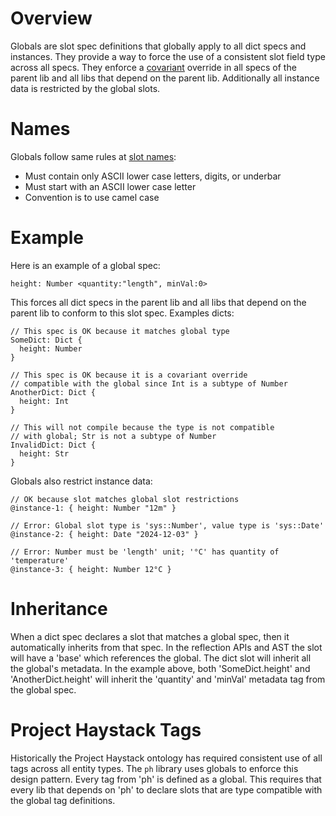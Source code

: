 # Overview

Globals are slot spec definitions that globally apply to all dict specs
and instances.  They provide a way to force the use of a consistent slot
field type across all specs.  They enforce a [covariant](TypeSystem.md#covariance)
override in all specs of the parent lib and all libs that depend on
the parent lib. Additionally all instance data is restricted by the global
slots.

# Names

Globals follow same rules at [slot names](Specs.md#names):
  - Must contain only ASCII lower case letters, digits, or underbar
  - Must start with an ASCII lower case letter
  - Convention is to use camel case

# Example

Here is an example of a global spec:

```xeto
height: Number <quantity:"length", minVal:0>
```

This forces all dict specs in the parent lib and all libs that depend
on the parent lib to conform to this slot spec.  Examples dicts:

```xeto
// This spec is OK because it matches global type
SomeDict: Dict {
  height: Number
}

// This spec is OK because it is a covariant override
// compatible with the global since Int is a subtype of Number
AnotherDict: Dict {
  height: Int
}

// This will not compile because the type is not compatible
// with global; Str is not a subtype of Number
InvalidDict: Dict {
  height: Str
}
```

Globals also restrict instance data:

```xeto
// OK because slot matches global slot restrictions
@instance-1: { height: Number "12m" }

// Error: Global slot type is 'sys::Number', value type is 'sys::Date'
@instance-2: { height: Date "2024-12-03" }

// Error: Number must be 'length' unit; '°C' has quantity of 'temperature'
@instance-3: { height: Number 12°C }
```

# Inheritance

When a dict spec declares a slot that matches a global spec, then it
automatically inherits from that spec.  In the reflection APIs and AST
the slot will have a 'base' which references the global.  The dict
slot will inherit all the global's metadata.  In the example above, both
'SomeDict.height' and 'AnotherDict.height' will inherit the 'quantity'
and 'minVal' metadata tag from the global spec.

# Project Haystack Tags

Historically the Project Haystack ontology has required consistent use
of all tags across all entity types. The `ph` library uses globals to
enforce this design pattern. Every tag from 'ph' is defined as a global.
This requires that every lib that depends on 'ph' to declare slots
that are type compatible with the global tag definitions.


